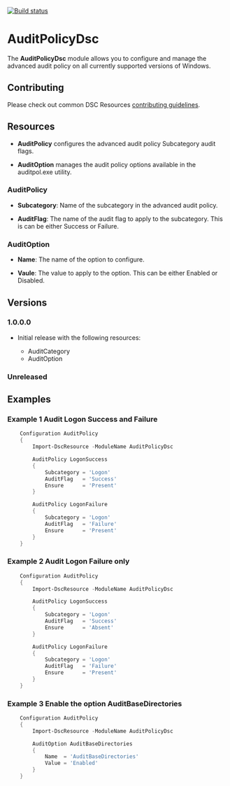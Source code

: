 [![Build status](https://ci.appveyor.com/api/projects/status/urjs5g2l5kt71msb?svg=true)](https://ci.appveyor.com/project/athaynes/auditpolicydsc)

# AuditPolicyDsc

The **AuditPolicyDsc** module allows you to configure and manage the advanced audit policy on all currently supported versions of Windows.

## Contributing
Please check out common DSC Resources [contributing guidelines](https://github.com/PowerShell/DscResource.Kit/blob/master/CONTRIBUTING.md).

## Resources

* **AuditPolicy** configures the advanced audit policy Subcategory audit flags. 

* **AuditOption** manages the audit policy options available in the auditpol.exe utility. 


### AuditPolicy
* **Subcategory**: Name of the subcategory in the advanced audit policy.

* **AuditFlag**: The name of the audit flag to apply to the subcategory. This is can be either Success or Failure.

### AuditOption

 * **Name**: The name of the option to configure. 
 
 * **Vaule**: The value to apply to the option. This can be either Enabled or Disabled. 
 
## Versions

### 1.0.0.0
* Initial release with the following resources:

  * AuditCategory 
  * AuditOption   

### Unreleased

## Examples

### Example 1 Audit Logon Success and Failure
```powershell
    Configuration AuditPolicy
    {
        Import-DscResource -ModuleName AuditPolicyDsc

        AuditPolicy LogonSuccess
        {
            Subcategory = 'Logon'
            AuditFlag   = 'Success'
            Ensure      = 'Present' 
        } 

        AuditPolicy LogonFailure
        {
            Subcategory = 'Logon'
            AuditFlag   = 'Failure'
            Ensure      = 'Present' 
        } 
    }
```

### Example 2 Audit Logon Failure only
```powershell
    Configuration AuditPolicy
    {
        Import-DscResource -ModuleName AuditPolicyDsc

        AuditPolicy LogonSuccess
        {
            Subcategory = 'Logon'
            AuditFlag   = 'Success'
            Ensure      = 'Absent' 
        } 

        AuditPolicy LogonFailure
        {
            Subcategory = 'Logon'
            AuditFlag   = 'Failure'
            Ensure      = 'Present' 
        } 
    }
```

### Example 3 Enable the option AuditBaseDirectories
```powershell
    Configuration AuditPolicy
    {
        Import-DscResource -ModuleName AuditPolicyDsc

        AuditOption AuditBaseDirectories
        {
            Name  = 'AuditBaseDirectories'
            Value = 'Enabled'
        }
    }
```
